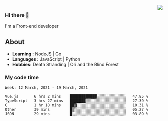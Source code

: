 <img align='right' src="https://github-readme-stats.vercel.app/api?username=strugglebak&show_icons=true">

### Hi there 👋

I'm a Front-end developer

## About

-  **Learning :** NodeJS | Go
-  **Languages :** JavaScript | Python
-  **Hobbies:** Death Stranding | Ori and the Blind Forest

### My code time

<!--START_SECTION:waka-->
```text
Week: 12 March, 2021 - 19 March, 2021

Vue.js       6 hrs 2 mins    ████████████░░░░░░░░░░░░░   47.85 % 
TypeScript   3 hrs 27 mins   ███████░░░░░░░░░░░░░░░░░░   27.39 % 
C            1 hr 18 mins    ██▓░░░░░░░░░░░░░░░░░░░░░░   10.31 % 
Other        39 mins         █▒░░░░░░░░░░░░░░░░░░░░░░░   05.27 % 
JSON         29 mins         █░░░░░░░░░░░░░░░░░░░░░░░░   03.89 % 
```
<!--END_SECTION:waka-->
